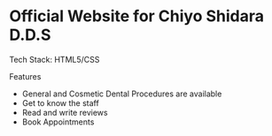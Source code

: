 # Official Website for Chiyo Shidara D.D.S

Tech Stack: HTML5/CSS

Features 

- General and Cosmetic Dental Procedures are available
- Get to know the staff 
- Read and write reviews 
- Book Appointments 

 


